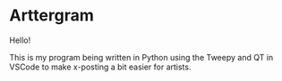 # Arttergram

Hello!

This is my program being written in Python using the Tweepy and QT in VSCode to make x-posting a bit easier for artists.

